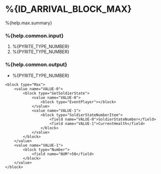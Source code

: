 # %{ID_ARRIVAL_BLOCK_MAX}

%{help.max.summary}

### %{help.common.input}

1. %{PYRITE_TYPE_NUMBER}
2. %{PYRITE_TYPE_NUMBER}

### %{help.common.output}

-   %{PYRITE_TYPE_NUMBER}

```
<block type="Max">
    <value name="VALUE-0">
        <block type="GetSoldierState">
            <value name="VALUE-0">
                <block type="EventPlayer"></block>
            </value>
            <value name="VALUE-1">
                <block type="SoldierStateNumberItem">
                    <field name="VALUE-0">SoldierStateNumber</field>
                    <field name="VALUE-1">CurrentHealth</field>
                </block>
            </value>
        </block>
    </value>
    <value name="VALUE-1">
        <block type="Number">
            <field name="NUM">50</field>
        </block>
    </value>
</block>
```